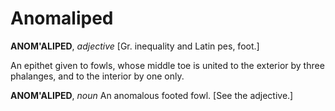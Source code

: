 # Anomaliped

**ANOM'ALIPED**, _adjective_ \[Gr. inequality and Latin pes, foot.\]

An epithet given to fowls, whose middle toe is united to the exterior by three phalanges, and to the interior by one only.

**ANOM'ALIPED**, _noun_ An anomalous footed fowl. \[See the adjective.\]
